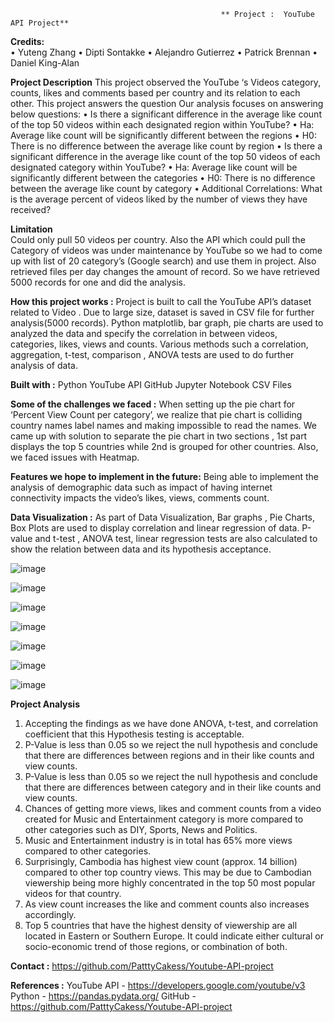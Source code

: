                                                    ** Project :  YouTube API Project**
**Credits:**  
•	Yuteng Zhang
•	Dipti Sontakke
•	Alejandro Gutierrez
•	Patrick Brennan
•	Daniel King-Alan


**Project Description** 
This project observed the YouTube ‘s Videos category, counts, likes and comments based per country and its relation to each other. This project answers the question
Our analysis focuses on answering below questions: 
•	Is there a significant difference in the average like count of the top 50 videos within each designated region within YouTube? 
•	Ha: Average like count will be significantly different between the regions 
•	H0: There is no difference between the average like count by region 
•	Is there a significant difference in the average like count of the top 50 videos of each designated category within YouTube? 
•	Ha: Average like count will be significantly different between the categories 
•	H0: There is no difference between the average like count by category 
•	Additional Correlations: 
What is the average percent of videos liked by the number of views they have received? 

**Limitation**   
Could only pull 50 videos per country. Also the API which could pull the Category of videos was under maintenance  by YouTube so we had to come up with list of 20 category’s (Google search) and use them in project. Also retrieved files per day changes the amount of record. So we have retrieved 5000 records for one and did the analysis.

**How this project works :** 
Project is built to call the YouTube API’s dataset related to Video . Due to large size,  dataset is saved in CSV file for further analysis(5000 records). Python matplotlib, bar graph, pie charts are used to analyzed the data and specify the correlation in between videos, categories, likes, views and counts. Various methods such a correlation, aggregation, t-test, comparison , ANOVA tests are used to do further analysis of data.

**Built with :**
Python 
YouTube API
GitHub
Jupyter Notebook
CSV Files

**Some of the challenges we faced :** 
When setting up the pie chart for ‘Percent View Count per category’, we realize that pie chart is colliding 	country names label names and making impossible to read the names. We came up with solution to 	separate the pie chart in two sections , 1st part displays the top 5 countries while 2nd is grouped for other       	countries. Also, we faced issues with Heatmap.

**Features we hope to implement in the future:**
Being able to implement the analysis of  demographic data  such as impact of having internet connectivity impacts the video’s likes, views, comments count.

**Data Visualization :**
As part of Data Visualization, Bar graphs , Pie Charts, Box Plots are used to display correlation and linear regression of data. P-value and t-test , ANOVA  test, linear regression tests are also calculated to show the relation between data and its hypothesis acceptance.

![image](https://user-images.githubusercontent.com/112952607/199349475-72270c04-68a7-4e91-afd6-8f12c7cae788.png)


![image](https://user-images.githubusercontent.com/112952607/199349492-fa91d4a3-e602-4ce6-82b1-e5a94b78986f.png)


![image](https://user-images.githubusercontent.com/112952607/199349506-a4139a2a-fed6-447b-8752-8b0463c83298.png)


![image](https://user-images.githubusercontent.com/112952607/199349525-c409162e-723f-43b7-a1f1-c8a0cd42b3ef.png)


![image](https://user-images.githubusercontent.com/112952607/199349545-c0935737-8dd7-48e0-97c0-69192c0dce1f.png)


![image](https://user-images.githubusercontent.com/112952607/199349565-3c1ceb17-e3e3-4b32-87c3-64da8044f16e.png)


![image](https://user-images.githubusercontent.com/112952607/199349582-ae9bc4ad-424f-4042-8dad-7867532847c1.png)



 
**Project Analysis**
1.	Accepting the findings as we have done ANOVA, t-test, and correlation coefficient that this Hypothesis testing is acceptable.
2.	P-Value is less than 0.05 so we reject the null hypothesis and conclude that there are differences between regions and in their like counts and view counts.
3.	P-Value is less than 0.05 so we reject the null hypothesis and conclude that there are differences between category and in their like counts and view counts.
4.	Chances of getting more views, likes and comment counts from a video created for Music and Entertainment category is more compared to other categories such as DIY, Sports, News and Politics. 
5.	Music and Entertainment industry is in total has 65% more views compared to other categories.
6.	Surprisingly, Cambodia has highest view count (approx. 14 billion) compared to other top country views. This may be due to Cambodian viewership being more highly concentrated in the top 50 most popular videos for that country.
7.	As view count increases the like and comment counts also increases accordingly.
8.	Top 5 countries that have the highest density of viewership are all located in Eastern or Southern Europe. It could indicate either cultural or socio-economic trend of those regions, or combination of both.

**Contact :** 
https://github.com/PatttyCakess/Youtube-API-project 

**References :** 
YouTube API -  https://developers.google.com/youtube/v3 
Python - https://pandas.pydata.org/ 
GitHub - https://github.com/PatttyCakess/Youtube-API-project 

